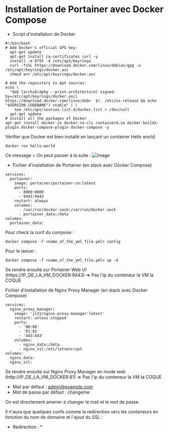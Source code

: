 # Installation de Portainer avec Docker Compose
* Script d'installation de Docker
```
#!/bin/bash
# Add Docker's official GPG key:
  apt-get update
  apt-get install ca-certificates curl -y
  install -m 0755 -d /etc/apt/keyrings
  curl -fsSL https://download.docker.com/linux/debian/gpg -o /etc/apt/keyrings/docker.asc
  chmod a+r /etc/apt/keyrings/docker.asc

# Add the repository to Apt sources:
echo \
  "deb [arch=$(dpkg --print-architecture) signed-by=/etc/apt/keyrings/docker.asc] https://download.docker.com/linux/deb>  $(. /etc/os-release && echo "$VERSION_CODENAME") stable" | \
    tee /etc/apt/sources.list.d/docker.list > /dev/null
  apt-get update
# Install all the packages of Docker
apt-get install docker-ce docker-ce-cli containerd.io docker-buildx-plugin docker-compose-plugin docker-compose -y
```
Vérifier que Docker est bien installé en lançant un container Hello world:
```
docker run hello-world
```
Ce message = On peut passer à la suite : 
![image](https://github.com/kawaiiineko-website/tutoriels/assets/118014015/6a49fb4f-1970-49bb-8236-4a78c57c1891)

* Fichier d'installation de Portainer (en stack avec Docker Compose)
```
services:
  portainer:
    image: portainer/portainer-ce:latest
    ports:
      - 8000:8000
      - 9443:9443
    restart: always
    volumes:
      - /var/run/docker.sock:/var/run/docker.sock
      - portainer_data:/data
volumes:
  portainer_data:
```
Pour check la conf du compose : 
```
docker compose -f <name_of_the_yml_file.yml> config
```
Pour le lancer : 
```
docker compose -f <name_of_the_yml_file.yml> up -d
```
Se rendre ensuite sur Portainer Web UI (https://IP_DE_LA_VM_DOCKER:9443) => Pas l'ip du conteneur la VM la COQUE

Fichier d'installation de Nginx Proxy Manager (en stack avec Docker Compose)
```
services:
  nginx_proxy_manager:
    image: 'jc21/nginx-proxy-manager:latest'
    restart: unless-stopped
    ports:
      - '80:80'
      - '81:81'
      - '443:443'
    volumes:
      - nginx_data:/data
      - nginx_ssl:/etc/letsencrypt
volumes:
  nginx_data:
  nginx_ssl:
```
Se rendre ensuite sur Nginx Proxy Manager en mode web (http://IP_DE_LA_VM_DOCKER:81) => Pas l'ip du conteneur la VM la COQUE
* Mail par défaut : admin@example.com
* Mot de passe par défaut : changeme

On est directement amener à changer le mail et le mot de passe.

Il n'aura que quelques confs comme la redirection vers les conteneurs en fonction du nom de domaine et l'ajout du SSL : 
* Redirection :
  *  
